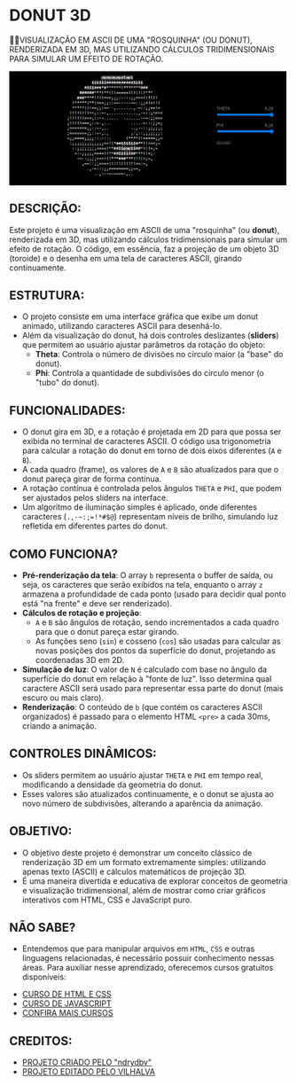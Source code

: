 # DONUT 3D 
👨‍🏫VISUALIZAÇÃO EM ASCII DE UMA "ROSQUINHA" (OU DONUT), RENDERIZADA EM 3D, MAS UTILIZANDO CÁLCULOS TRIDIMENSIONAIS PARA SIMULAR UM EFEITO DE ROTAÇÃO.

<img src="FOTO.png" align="center" width="500"> <br>

## DESCRIÇÃO:
Este projeto é uma visualização em ASCII de uma "rosquinha" (ou **donut**), renderizada em 3D, mas utilizando cálculos tridimensionais para simular um efeito de rotação. O código, em essência, faz a projeção de um objeto 3D (toroide) e o desenha em uma tela de caracteres ASCII, girando continuamente.

## ESTRUTURA:
- O projeto consiste em uma interface gráfica que exibe um donut animado, utilizando caracteres ASCII para desenhá-lo.
- Além da visualização do donut, há dois controles deslizantes (**sliders**) que permitem ao usuário ajustar parâmetros da rotação do objeto:
    - **Theta**: Controla o número de divisões no círculo maior (a "base" do donut).
    - **Phi**: Controla a quantidade de subdivisões do círculo menor (o "tubo" do donut).

## FUNCIONALIDADES:
- O donut gira em 3D, e a rotação é projetada em 2D para que possa ser exibida no terminal de caracteres ASCII. O código usa trigonometria para calcular a rotação do donut em torno de dois eixos diferentes (`A` e `B`).
- A cada quadro (frame), os valores de `A` e `B` são atualizados para que o donut pareça girar de forma contínua.
- A rotação contínua é controlada pelos ângulos `THETA` e `PHI`, que podem ser ajustados pelos sliders na interface.
- Um algoritmo de iluminação simples é aplicado, onde diferentes caracteres (`.,-~:;=!*#$@`) representam níveis de brilho, simulando luz refletida em diferentes partes do donut.

## COMO FUNCIONA?
- **Pré-renderização da tela**: O array `b` representa o buffer de saída, ou seja, os caracteres que serão exibidos na tela, enquanto o array `z` armazena a profundidade de cada ponto (usado para decidir qual ponto está "na frente" e deve ser renderizado).
- **Cálculos de rotação e projeção**: 
    - `A` e `B` são ângulos de rotação, sendo incrementados a cada quadro para que o donut pareça estar girando.
    - As funções seno (`sin`) e cosseno (`cos`) são usadas para calcular as novas posições dos pontos da superfície do donut, projetando as coordenadas 3D em 2D.
- **Simulação de luz**: O valor de `N` é calculado com base no ângulo da superfície do donut em relação à "fonte de luz". Isso determina qual caractere ASCII será usado para representar essa parte do donut (mais escuro ou mais claro).
- **Renderização**: O conteúdo de `b` (que contém os caracteres ASCII organizados) é passado para o elemento HTML `<pre>` a cada 30ms, criando a animação.

## CONTROLES DINÂMICOS:
- Os sliders permitem ao usuário ajustar `THETA` e `PHI` em tempo real, modificando a densidade da geometria do donut.
- Esses valores são atualizados continuamente, e o donut se ajusta ao novo número de subdivisões, alterando a aparência da animação.

## OBJETIVO:
- O objetivo deste projeto é demonstrar um conceito clássico de renderização 3D em um formato extremamente simples: utilizando apenas texto (ASCII) e cálculos matemáticos de projeção 3D.
- É uma maneira divertida e educativa de explorar conceitos de geometria e visualização tridimensional, além de mostrar como criar gráficos interativos com HTML, CSS e JavaScript puro.

## NÃO SABE?
- Entendemos que para manipular arquivos em `HTML`, `CSS` e outras linguagens relacionadas, é necessário possuir conhecimento nessas áreas. Para auxiliar nesse aprendizado, oferecemos cursos gratuitos disponíveis:
* [CURSO DE HTML E CSS](https://github.com/VILHALVA/CURSO-DE-HTML-E-CSS)
* [CURSO DE JAVASCRIPT](https://github.com/VILHALVA/CURSO-DE-JAVASCRIPT)
* [CONFIRA MAIS CURSOS](https://github.com/VILHALVA?tab=repositories&q=+topic:CURSO)

## CREDITOS:
- [PROJETO CRIADO PELO "ndrydbv"](https://github.com/ndrydbv/donut)
- [PROJETO EDITADO PELO VILHALVA](https://github.com/VILHALVA)

